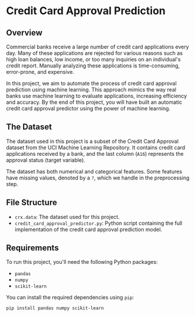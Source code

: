 # Credit Card Approval Prediction
## Overview

Commercial banks receive a large number of credit card applications every day. Many of these applications are rejected for various reasons such as high loan balances, low income, or too many inquiries on an individual's credit report. Manually analyzing these applications is time-consuming, error-prone, and expensive. 

In this project, we aim to automate the process of credit card approval prediction using machine learning. This approach mimics the way real banks use machine learning to evaluate applications, increasing efficiency and accuracy. By the end of this project, you will have built an automatic credit card approval predictor using the power of machine learning.

## The Dataset

The dataset used in this project is a subset of the Credit Card Approval dataset from the UCI Machine Learning Repository. It contains credit card applications received by a bank, and the last column (`A16`) represents the approval status (target variable).

The dataset has both numerical and categorical features. Some features have missing values, denoted by a `?`, which we handle in the preprocessing step.

## File Structure

- `crx.data`: The dataset used for this project.
- `credit_card_approval_predictor.py`: Python script containing the full implementation of the credit card approval prediction model.

## Requirements

To run this project, you'll need the following Python packages:

- `pandas`
- `numpy`
- `scikit-learn`

You can install the required dependencies using `pip`:

```bash
pip install pandas numpy scikit-learn
